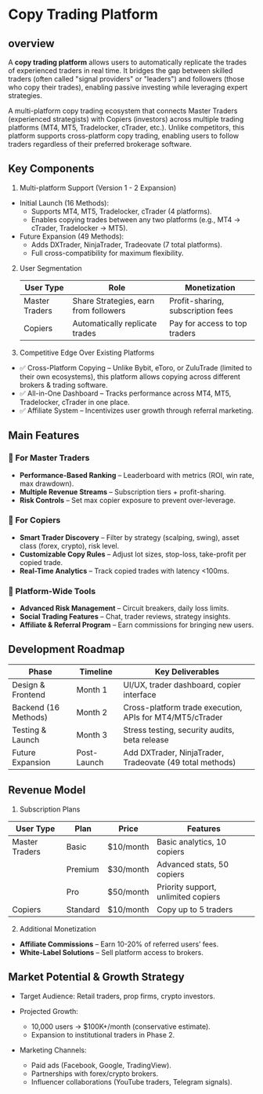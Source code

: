 # Copy Trading Platform

## overview
A **copy trading platform** allows users to automatically replicate the trades of experienced traders in real time. It bridges the gap between skilled traders (often called "signal providers" or "leaders") and followers (those who copy their trades), enabling passive investing while leveraging expert strategies.

A multi-platform copy trading ecosystem that connects Master Traders (experienced strategists) with Copiers (investors) across multiple trading platforms (MT4, MT5, Tradelocker, cTrader, etc.). Unlike competitors, this platform supports cross-platform copy trading, enabling users to follow traders regardless of their preferred brokerage software.

## Key Components 
1. Multi-platform Support (Version 1 - 2 Expansion)
- Initial Launch (16 Methods):
  - Supports MT4, MT5, Tradelocker, cTrader (4 platforms).
  - Enables copying trades between any two platforms (e.g., MT4 → cTrader, Tradelocker → MT5).
- Future Expansion (49 Methods):
  - Adds DXTrader, NinjaTrader, Tradeovate (7 total platforms).
  - Full cross-compatibility for maximum flexibility.
2. User Segmentation

    | User Type    | Role | Monetization |
    |--------------|------|--------------|
    | Master Traders | Share Strategies, earn from followers | Profit-sharing, subscription fees |
    |Copiers | Automatically replicate trades | Pay for access to top traders |

3. Competitive Edge Over Existing Platforms

- ✅ Cross-Platform Copying – Unlike Bybit, eToro, or ZuluTrade (limited to their own ecosystems), this platform allows copying across different brokers & trading software.
- ✅ All-in-One Dashboard – Tracks performance across MT4, MT5, Tradelocker, cTrader in one place.
- ✅ Affiliate System – Incentivizes user growth through referral marketing.

## Main Features

### 🔹 For Master Traders

- **Performance-Based Ranking** – Leaderboard with metrics (ROI, win rate, max drawdown).
- **Multiple Revenue Streams** – Subscription tiers + profit-sharing.
- **Risk Controls** – Set max copier exposure to prevent over-leverage.

### 🔹 For Copiers

- **Smart Trader Discovery** – Filter by strategy (scalping, swing), asset class (forex, crypto), risk level.
- **Customizable Copy Rules** – Adjust lot sizes, stop-loss, take-profit per copied trade.
- **Real-Time Analytics** – Track copied trades with latency <100ms.

### 🔹 Platform-Wide Tools

- **Advanced Risk Management** – Circuit breakers, daily loss limits.
- **Social Trading Features** – Chat, trader reviews, strategy insights.
- **Affiliate & Referral Program** – Earn commissions for bringing new users.

## Development Roadmap

|Phase|Timeline|Key Deliverables|
|------|------|-----------------|
|Design & Frontend|Month 1|UI/UX, trader dashboard, copier interface|
|Backend (16 Methods)|Month 2|Cross-platform trade execution, APIs for MT4/MT5/cTrader|
|Testing & Launch|Month 3|Stress testing, security audits, beta release|
|Future Expansion|Post-Launch|Add DXTrader, NinjaTrader, Tradeovate (49 total methods)|

## Revenue Model

1. Subscription Plans

|User Type|Plan|Price|Features|
|---------|----|-----|--------|
|Master Traders| Basic |$10/month |Basic analytics, 10 copiers|
| |Premium|$30/month|Advanced stats, 50 copiers|
|  | Pro| $50/month	|Priority support, unlimited copiers|
|Copiers|Standard|$10/month	|Copy up to 5 traders|    

2. Additional Monetization

- **Affiliate Commissions** – Earn 10-20% of referred users’ fees.
- **White-Label Solutions** – Sell platform access to brokers.

## Market Potential & Growth Strategy

- Target Audience: Retail traders, prop firms, crypto investors.

- Projected Growth:
  - 10,000 users → $100K+/month (conservative estimate).
  - Expansion to institutional traders in Phase 2.

- Marketing Channels:
  - Paid ads (Facebook, Google, TradingView).
  - Partnerships with forex/crypto brokers.
  - Influencer collaborations (YouTube traders, Telegram signals).